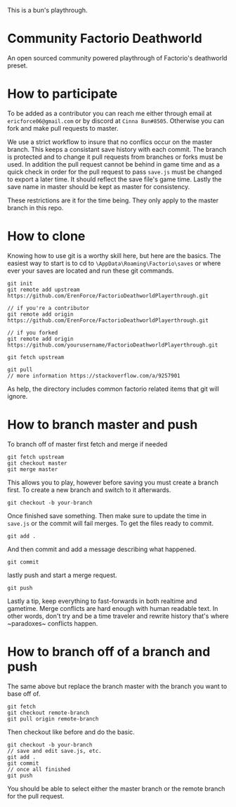 This is a bun's playthrough.

# Community Factorio Deathworld
An open sourced community powered playthrough of Factorio's deathworld preset.

# How to participate
To be added as a contributor you can reach me either through email at `ericforce06@gmail.com` or by discord at `Cinna Bun#8505`. Otherwise you can fork and make pull requests to master.

We use a strict workflow to insure that no conflics occur on the master branch. This keeps a consistant save history with each commit. The branch is protected and to change it pull requests from branches or forks must be used. In addition the pull request cannot be behind in game time and as a quick check in order for the pull request to pass `save.js` must be changed to export a later time. It should reflect the save file's game time. Lastly the save name in master should be kept as master for consistency.

These restrictions are it for the time being. They only apply to the master branch in this repo.

# How to clone
Knowing how to use git is a worthy skill here, but here are the basics.
The easiest way to start is to cd to `\AppData\Roaming\Factorio\saves` or where ever your saves are located and run these git commands.
```
git init
git remote add upstream https://github.com/ErenForce/FactorioDeathworldPlayerthrough.git

// if you're a contributor
git remote add origin https://github.com/ErenForce/FactorioDeathworldPlayerthrough.git

// if you forked
git remote add origin https://github.com/yourusername/FactorioDeathworldPlayerthrough.git

git fetch upstream

git pull
// more information https://stackoverflow.com/a/9257901
```

As help, the directory includes common factorio related items that git will ignore.

# How to branch master and push
To branch off of master first fetch and merge if needed
```
git fetch upstream
git checkout master
git merge master
```
This allows you to play, however before saving you must create a branch first. To create a new branch and switch to it afterwards. 
```
git checkout -b your-branch
```
Once finished save something. Then make sure to update the time in `save.js` or the commit will fail merges. To get the files ready to commit.
```
git add .
```
And then commit and add a message describing what happened.
```
git commit
```
lastly push and start a merge request.
```
git push
```
Lastly a tip, keep everything to fast-forwards in both realtime and gametime. Merge conflicts are hard enough with human readable text.
In other words, don't try and be a time traveler and rewrite history that's where ~paradoxes~ conflicts happen.

# How to branch off of a branch and push
The same above but replace the branch master with the branch you want to base off of.
```
git fetch
git checkout remote-branch
git pull origin remote-branch
```
Then checkout like before and do the basic.
```
git checkout -b your-branch
// save and edit save.js, etc.
git add .
git commit
// once all finished
git push
```
You should be able to select either the master branch or the remote branch for the pull request.
